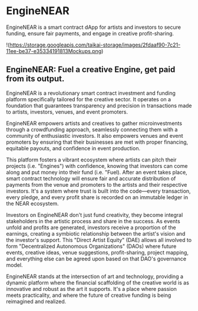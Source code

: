 # EngineNEAR

EngineNEAR is a smart contract dApp for artists and investors to secure funding, ensure fair payments, and engage in creative profit-sharing.

!(https://storage.googleapis.com/taikai-storage/images/2fdaaf90-7c21-11ee-be37-e35334191813Mockups.png)

## EngineNEAR: Fuel a creative Engine, get paid from its output.

EngineNEAR is a revolutionary smart contract investment and funding platform specifically tailored for the creative sector. It operates on a foundation that guarantees transparency and precision in transactions made to artists, investors, venues, and event promoters.

EngineNEAR empowers artists and creatives to gather microinvestments through a crowdfunding approach, seamlessly connecting them with a community of enthusiastic investors. It also empowers venues and event promoters by ensuring that their businesses are met with proper financing, equitable payouts, and confidence in event production.

This platform fosters a vibrant ecosystem where artists can pitch their projects (i.e. "Engines") with confidence, knowing that investors can come along and put money into their fund (i.e. "Fuel). After an event takes place, smart contract technology will ensure fair and accurate distribution of payments from the venue and promoters to the artists and their respective investors. It's a system where trust is built into the code—every transaction, every pledge, and every profit share is recorded on an immutable ledger in the NEAR ecosystem.

Investors on EngineNEAR don't just fund creativity, they become integral stakeholders in the artistic process and share in the success. As events unfold and profits are generated, investors receive a proportion of the earnings, creating a symbiotic relationship between the artist's vision and the investor's support. This "Direct Artist Equity" (DAE) allows all involved to form "Decentralized Autonomous Organizations" (DAOs) where future events, creative ideas, venue suggestions, profit-sharing, project mapping, and everything else can be agreed upon based on that DAO's governance model.

EngineNEAR stands at the intersection of art and technology, providing a dynamic platform where the financial scaffolding of the creative world is as innovative and robust as the art it supports. It's a place where passion meets practicality, and where the future of creative funding is being reimagined and realized.
